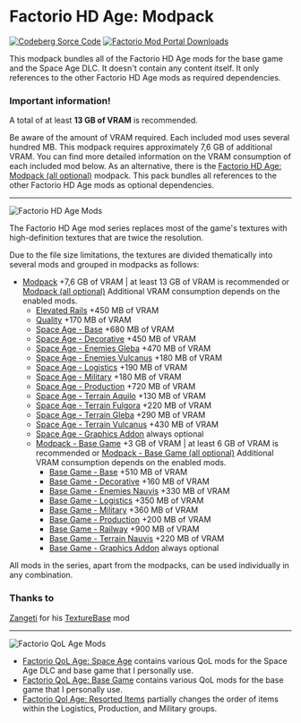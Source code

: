 # Factorio HD Age: Modpack

[![Codeberg Sorce Code](https://img.shields.io/badge/Codeberg-Source_Code-black?style=for-the-badge&logo=codeberg&logoColor=white&labelColor=blue)](https://codeberg.org/Ingo_Igel/Factorio_HD_Age_and_Factorio_QoL_Age/src/branch/main/factorio_hd_age_modpack) [![Factorio Mod Portal Downloads](https://img.shields.io/badge/dynamic/json?color=orange&label=Factorio%20Mod%20Portal&style=for-the-badge&query=downloads_count&suffix=%20downloads&url=https%3A%2F%2Fmods.factorio.com%2Fapi%2Fmods%2Ffactorio_hd_age_modpack)](https://mods.factorio.com/mod/factorio_hd_age_modpack)

This modpack bundles all of the Factorio HD Age mods for the base game and the Space Age DLC.
It doesn't contain any content itself. It only references to the other Factorio HD Age mods as required dependencies.

### Important information!

A total of at least __13 GB of VRAM__ is recommended.

Be aware of the amount of VRAM required. Each included mod uses several hundred MB. This modpack requires approximately 7,6 GB of additional VRAM.
You can find more detailed information on the VRAM consumption of each included mod below.
As an alternative, there is the [Factorio HD Age: Modpack (all optional)](https://mods.factorio.com/mod/factorio_hd_age_modpack_optional) modpack. This pack bundles all references to the other Factorio HD Age mods as optional dependencies.

***

![Factorio HD Age Mods](https://codeberg.org/Ingo_Igel/Factorio_HD_Age_and_Factorio_QoL_Age/raw/branch/main/.gallery/Factorio_HD_Age_Logo.png)

The Factorio HD Age mod series replaces most of the game's textures with high-definition textures that are twice the resolution.

Due to the file size limitations, the textures are divided thematically into several mods and grouped in modpacks as follows:

* [Modpack](https://mods.factorio.com/mod/factorio_hd_age_modpack) +7,6 GB of VRAM | at least 13 GB of VRAM is recommended
  or [Modpack (all optional)](https://mods.factorio.com/mod/factorio_hd_age_modpack_optional) Additional VRAM consumption depends on the enabled mods.
  * [Elevated Rails](https://mods.factorio.com/mod/factorio_hd_age_elevated_rails) +450 MB of VRAM
  * [Quality](https://mods.factorio.com/mod/factorio_hd_age_quality) +170 MB of VRAM
  * [Space Age - Base](https://mods.factorio.com/mod/factorio_hd_age_space_age_base) +680 MB of VRAM
  * [Space Age - Decorative](https://mods.factorio.com/mod/factorio_hd_age_space_age_decorative) +450 MB of VRAM
  * [Space Age - Enemies Gleba](https://mods.factorio.com/mod/factorio_hd_age_space_age_enemies_gleba) +470 MB of VRAM
  * [Space Age - Enemies Vulcanus](https://mods.factorio.com/mod/factorio_hd_age_space_age_enemies_vulcanus) +180 MB of VRAM
  * [Space Age - Logistics](https://mods.factorio.com/mod/factorio_hd_age_space_age_logistics) +190 MB of VRAM
  * [Space Age - Military](https://mods.factorio.com/mod/factorio_hd_age_space_age_military) +180 MB of VRAM
  * [Space Age - Production](https://mods.factorio.com/mod/factorio_hd_age_space_age_production) +720 MB of VRAM
  * [Space Age - Terrain Aquilo](https://mods.factorio.com/mod/factorio_hd_age_space_age_terrain_aquilo) +130 MB of VRAM
  * [Space Age - Terrain Fulgora](https://mods.factorio.com/mod/factorio_hd_age_space_age_terrain_fulgora) +220 MB of VRAM
  * [Space Age - Terrain Gleba](https://mods.factorio.com/mod/factorio_hd_age_space_age_terrain_gleba) +290 MB of VRAM
  * [Space Age - Terrain Vulcanus](https://mods.factorio.com/mod/factorio_hd_age_space_age_terrain_vulcanus) +430 MB of VRAM
  * [Space Age - Graphics Addon](https://mods.factorio.com/mod/factorio_hd_age_space_age_graphics_addon) always optional
  * [Modpack - Base Game](https://mods.factorio.com/mod/factorio_hd_age_modpack_base_game_only) +3 GB of VRAM | at least 6 GB of VRAM is recommended
    or [Modpack - Base Game (all optional)](https://mods.factorio.com/mod/factorio_hd_age_modpack_base_game_optional) Additional VRAM consumption depends on the enabled mods.
    * [Base Game - Base](https://mods.factorio.com/mod/factorio_hd_age_base_game_base) +510 MB of VRAM
    * [Base Game - Decorative](https://mods.factorio.com/mod/factorio_hd_age_base_game_decorative) +160 MB of VRAM
    * [Base Game - Enemies Nauvis](https://mods.factorio.com/mod/factorio_hd_age_base_game_enemies_nauvis) +330 MB of VRAM
    * [Base Game - Logistics](https://mods.factorio.com/mod/factorio_hd_age_base_game_logistics) +350 MB of VRAM
    * [Base Game - Military](https://mods.factorio.com/mod/factorio_hd_age_base_game_military) +360 MB of VRAM
    * [Base Game - Production](https://mods.factorio.com/mod/factorio_hd_age_base_game_production) +200 MB of VRAM
    * [Base Game - Railway](https://mods.factorio.com/mod/factorio_hd_age_base_game_railway) +900 MB of VRAM
    * [Base Game - Terrain Nauvis](https://mods.factorio.com/mod/factorio_hd_age_base_game_terrain_nauvis) +220 MB of VRAM
    * [Base Game - Graphics Addon](https://mods.factorio.com/mod/factorio_hd_age_base_game_graphics_addon) always optional

All mods in the series, apart from the modpacks, can be used individually in any combination.

### Thanks to
[Zangeti](https://mods.factorio.com/user/Zangeti) for his [TextureBase](https://mods.factorio.com/mod/texturebase) mod

***

![Factorio QoL Age Mods](https://codeberg.org/Ingo_Igel/Factorio_HD_Age_and_Factorio_QoL_Age/raw/branch/main/.gallery/Factorio_QoL_Age_Logo.png)

* [Factorio QoL Age: Space Age](https://mods.factorio.com/mod/factorio_qol_age_space_age)
  contains various QoL mods for the Space Age DLC and base game that I personally use.
* [Factorio QoL Age: Base Game](https://mods.factorio.com/mod/factorio_qol_age_base_game)
  contains various QoL mods for the base game that I personally use.
* [Factorio Qol Age: Resorted Items](https://mods.factorio.com/mod/factorio_qol_age_resorted_items)
  partially changes the order of items within the Logistics, Production, and Military groups.
